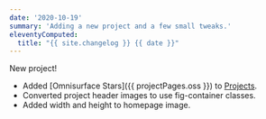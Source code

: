 ```yaml
---
date: '2020-10-19'
summary: 'Adding a new project and a few small tweaks.'
eleventyComputed:
  title: "{{ site.changelog }} {{ date }}"
---
```


New project!

* Added [Omnisurface Stars]({{ projectPages.oss }}) to [Projects](/projects/).
* Converted project header images to use fig-container classes.
* Added width and height to homepage image.
